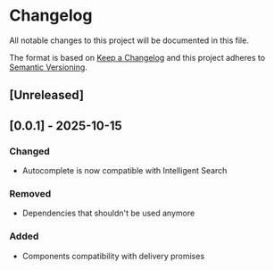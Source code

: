 # Changelog

All notable changes to this project will be documented in this file.

The format is based on [Keep a Changelog](http://keepachangelog.com/en/1.0.0/)
and this project adheres to [Semantic Versioning](http://semver.org/spec/v2.0.0.html).

## [Unreleased]


## [0.0.1] - 2025-10-15

### Changed

- Autocomplete is now compatible with Intelligent Search

### Removed

- Dependencies that shouldn't be used anymore

### Added

- Components compatibility with delivery promises
